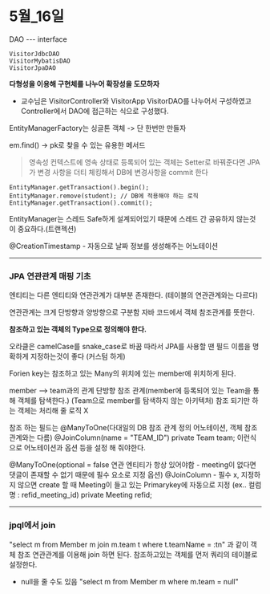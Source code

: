 # 5월_16일

DAO --- interface

    VisitorJdbcDAO
    VisitorMybatisDAO
    VisitorJpaDAO
    
**다형성을 이용해 구현체를 나누어 확장성을 도모하자**

- 교수님은 VisitorController와 VisitorApp VisitorDAO를 나누어서 구성하였고 Controller에서 DAO에 접근하는 식으로 구성했다.

EntityManagerFactory는 싱글톤 객체 -> 단 한번만 만들자

em.find() -> pk로 찾을 수 있는 유용한 메서드

> 영속성 컨텍스트에 영속 상태로 등록되어 있는 객체는 Setter로 바꿔준다면 JPA가 변경 사항을
더티 체킹해서 DB에 변경사항을 commit 한다

``` Update, Insert, delete 
EntityManager.getTransaction().begin();
EntityManager.remove(student); // DB에 적용해야 하는 로직
EntityManager.getTransaction().commit();
```

EntityManager는 스레드 Safe하게 설계되어있기 때문에 스레드 간 공유하지 않는것이 중요하다.(트랜젝션)

@CreationTimestamp - 자동으로 날짜 정보를 생성해주는 어노테이션

---

### JPA 연관관계 매핑 기초

엔티티는 다른 엔티티와 연관관계가 대부분 존재한다. 
(테이블의 연관관계와는 다르다)

연관관계는 크게 단방향과 양방향으로 구분함
자바 코드에서 객체 참조관계를 뜻한다.

**참조하고 있는 객체의 Type으로 정의해야 한다.**

오라클은 camelCase를 snake_case로 바꿈 
따라서 JPA를 사용할 땐 필드 이름을 명확하게 지정하는것이 좋다 (커스텀 하게)

Forien key는 참조하고 있는 Many의 위치에 있는 member에 위치하게 된다.

member --> team과의 관계
단방향 참조 관계(member에 등록되어 있는 Team을 통해 객체를 탐색한다.)
(Team으로 member를 탐색하지 않는 아키텍처)
참조 되기만 하는 객체는 처리해 줄 로직 X

참조 하는 필드는
@ManyToOne(다대일의 DB 참조 관계 정의 어노테이션, 객체 참조관계와는 다름)
@JoinColumn(name = "TEAM_ID")
private Team team;
이런식으로 어노테이션과 옵션 등을 설정 해 줘야한다.


@ManyToOne(optional = false 연관 엔티티가 항상 있어야함 - meeting이 없다면 댓글이 존재할 수 없기 때문에 필수 요소로 지정 옵션)
@JoinColumn - 필수 x, 지정하지 않으면 create 할 때 Meeting이 들고 있는 Primarykey에 자동으로 지정 (ex.. 컬럼명 : refid_meeting_id)
private Meeting refid;

---

### jpql에서 join

"select m from Member m join m.team t where t.teamName = :tn"
과 같이 객체 참조 연관관계를 이용해 join 하면 된다.
참조하고있는 객체를 먼저 쿼리의 테이블로 설정한다.

- null을 줄 수도 있음
"select m from Member m where m.team = null"

